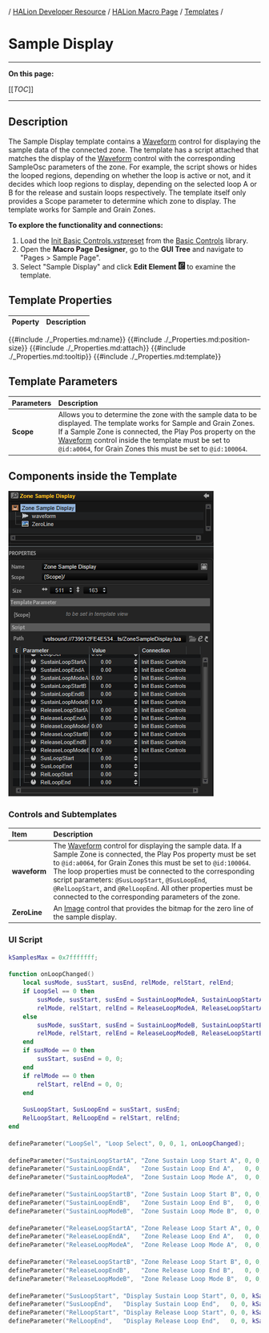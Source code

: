 / [HALion Developer Resource](../../HALion-Developer-Resource.md) / [HALion Macro Page](./HALion-Macro-Page.md) / [Templates](./Templates.md) /

# Sample Display

---

**On this page:**

[[_TOC_]]

---

## Description

The Sample Display template contains a [Waveform](./Waveform.md) control for displaying the sample data of the connected zone. The template has a script attached that matches the display of the [Waveform](./Waveform.md) control with the corresponding SampleOsc parameters of the zone. For example, the script shows or hides the looped regions, depending on whether the loop is active or not, and it decides which loop regions to display, depending on the selected loop A or B for the release and sustain loops respectively. The template itself only provides a Scope parameter to determine which zone to display. The template works for Sample and Grain Zones.

**To explore the functionality and connections:**

1. Load the [Init Basic Controls.vstpreset](../vstpresets/Init%20Basic%20Controls.vstpreset) from the [Basic Controls](./Exploring-Templates.md#basic-controls) library.
2. Open the **Macro Page Designer**, go to the **GUI Tree** and navigate to "Pages > Sample Page". 
3. Select "Sample Display" and click **Edit Element** ![Edit Element](../images/EditElement.PNG) to examine the template.

## Template Properties

|Poperty|Description|
|:-|:-|
{{#include ./_Properties.md:name}}
{{#include ./_Properties.md:position-size}}
{{#include ./_Properties.md:attach}}
{{#include ./_Properties.md:tooltip}}
{{#include ./_Properties.md:template}}

## Template Parameters

|Parameters|Description|
|:-|:-|
|**Scope**|Allows you to determine the zone with the sample data to be displayed. The template works for Sample and Grain Zones. If a Sample Zone is connected, the Play Pos property on the [Waveform](./Waveform.md) control inside the template must be set to ``@id:a0064``, for Grain Zones this must be set to ``@id:100064``.|

## Components inside the Template

![Sample Display Template](../images/Sample-Display-Template.PNG)

### Controls and Subtemplates

|Item|Description|
|:-|:-|
|**waveform**|The [Waveform](./Waveform.md) control for displaying the sample data. If a Sample Zone is connected, the Play Pos property must be set to ``@id:a0064``, for Grain Zones this must be set to ``@id:100064``. The loop properties must be connected to the corresponding script parameters: ``@SusLoopStart``, ``@SusLoopEnd``, ``@RelLoopStart``, and ``@RelLoopEnd``. All other properties must be connected to the corresponding parameters of the zone.|
|**ZeroLine**|An [Image](./Image.md) control that provides the bitmap for the zero line of the sample display.|

### UI Script

```lua
kSamplesMax = 0x7fffffff;

function onLoopChanged()
	local susMode, susStart, susEnd, relMode, relStart, relEnd;
	if LoopSel == 0 then
		susMode, susStart, susEnd = SustainLoopModeA, SustainLoopStartA, SustainLoopEndA;
		relMode, relStart, relEnd = ReleaseLoopModeA, ReleaseLoopStartA, ReleaseLoopEndA;
	else                                                       
		susMode, susStart, susEnd = SustainLoopModeB, SustainLoopStartB, SustainLoopEndB;
		relMode, relStart, relEnd = ReleaseLoopModeB, ReleaseLoopStartB, ReleaseLoopEndB;
	end
	if susMode == 0 then
		susStart, susEnd = 0, 0;
	end
	if relMode == 0 then
		relStart, relEnd = 0, 0;
	end
	
	SusLoopStart, SusLoopEnd = susStart, susEnd;
	RelLoopStart, RelLoopEnd = relStart, relEnd;
end

defineParameter("LoopSel", "Loop Select", 0, 0, 1, onLoopChanged);

defineParameter("SustainLoopStartA", "Zone Sustain Loop Start A", 0, 0, kSamplesMax, onLoopChanged);
defineParameter("SustainLoopEndA",   "Zone Sustain Loop End A",   0, 0, kSamplesMax, onLoopChanged);
defineParameter("SustainLoopModeA",  "Zone Sustain Loop Mode A",  0, 0, 10, onLoopChanged);

defineParameter("SustainLoopStartB", "Zone Sustain Loop Start B", 0, 0, kSamplesMax, onLoopChanged);
defineParameter("SustainLoopEndB",   "Zone Sustain Loop End B",   0, 0, kSamplesMax, onLoopChanged);
defineParameter("SustainLoopModeB",  "Zone Sustain Loop Mode B",  0, 0, 10, onLoopChanged);

defineParameter("ReleaseLoopStartA", "Zone Release Loop Start A", 0, 0, kSamplesMax, onLoopChanged);
defineParameter("ReleaseLoopEndA",   "Zone Release Loop End A",   0, 0, kSamplesMax, onLoopChanged);
defineParameter("ReleaseLoopModeA",  "Zone Release Loop Mode A",  0, 0, 10, onLoopChanged);

defineParameter("ReleaseLoopStartB", "Zone Release Loop Start B", 0, 0, kSamplesMax, onLoopChanged);
defineParameter("ReleaseLoopEndB",   "Zone Release Loop End B",   0, 0, kSamplesMax, onLoopChanged);
defineParameter("ReleaseLoopModeB",  "Zone Release Loop Mode B",  0, 0, 10, onLoopChanged);

defineParameter("SusLoopStart", "Display Sustain Loop Start", 0, 0, kSamplesMax);
defineParameter("SusLoopEnd",   "Display Sustain Loop End",   0, 0, kSamplesMax);
defineParameter("RelLoopStart", "Display Release Loop Start", 0, 0, kSamplesMax);
defineParameter("RelLoopEnd",   "Display Release Loop End",   0, 0, kSamplesMax);
```
